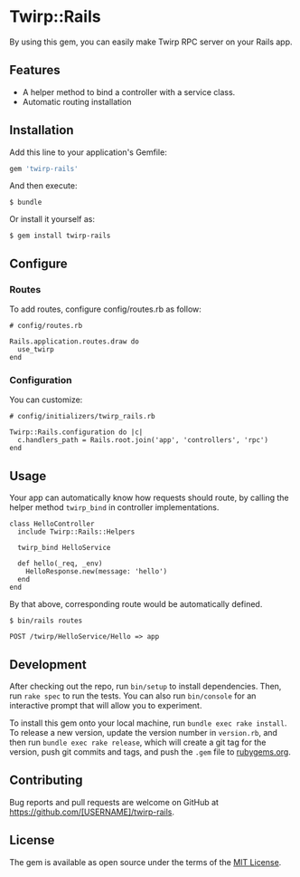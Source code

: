 # Twirp::Rails

By using this gem, you can easily make Twirp RPC server on your Rails app.

## Features

* A helper method to bind a controller with a service class.
* Automatic routing installation

## Installation

Add this line to your application's Gemfile:

```ruby
gem 'twirp-rails'
```

And then execute:

    $ bundle

Or install it yourself as:

    $ gem install twirp-rails

## Configure

### Routes

To add routes, configure config/routes.rb as follow:

```
# config/routes.rb

Rails.application.routes.draw do
  use_twirp
end
```

### Configuration

You can customize:

```
# config/initializers/twirp_rails.rb

Twirp::Rails.configuration do |c|
  c.handlers_path = Rails.root.join('app', 'controllers', 'rpc')
end
```

## Usage

Your app can automatically know how requests should route, by calling the helper method `twirp_bind` in controller implementations.

```
class HelloController
  include Twirp::Rails::Helpers

  twirp_bind HelloService

  def hello(_req, _env)
    HelloResponse.new(message: 'hello')
  end
end
```

By that above, corresponding route would be automatically defined.

```
$ bin/rails routes

POST /twirp/HelloService/Hello => app
```

## Development

After checking out the repo, run `bin/setup` to install dependencies. Then, run `rake spec` to run the tests. You can also run `bin/console` for an interactive prompt that will allow you to experiment.

To install this gem onto your local machine, run `bundle exec rake install`. To release a new version, update the version number in `version.rb`, and then run `bundle exec rake release`, which will create a git tag for the version, push git commits and tags, and push the `.gem` file to [rubygems.org](https://rubygems.org).

## Contributing

Bug reports and pull requests are welcome on GitHub at https://github.com/[USERNAME]/twirp-rails.

## License

The gem is available as open source under the terms of the [MIT License](https://opensource.org/licenses/MIT).
